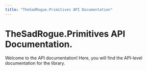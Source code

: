```yaml
---
title: "TheSadRogue.Primitives API Documentation"
---
```


# TheSadRogue.Primitives API Documentation.
Welcome to the API documentation!  Here, you will find the API-level documentation for the library.
